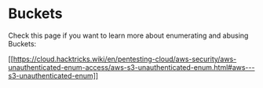 # Buckets


Check this page if you want to learn more about enumerating and abusing Buckets:

[[https://cloud.hacktricks.wiki/en/pentesting-cloud/aws-security/aws-unauthenticated-enum-access/aws-s3-unauthenticated-enum.html#aws---s3-unauthenticated-enum]]

